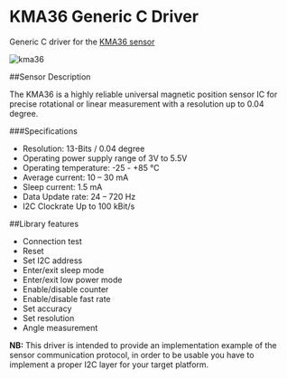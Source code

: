 # KMA36 Generic C Driver
Generic C driver for the [KMA36 sensor](http://www.te.com/usa-en/product-CAT-MRS0001.html)

![kma36](http://www.te.com/content/dam/te-com/catalog/part/CAT/MRS/000/CAT-MRS0001-t1.jpg/jcr:content/renditions/product-details.png)

##Sensor Description

The KMA36 is a highly reliable universal magnetic position sensor IC for precise rotational or linear measurement with a resolution up to 0.04 degree.

###Specifications
*	Resolution: 13-Bits / 0.04 degree
*	Operating power supply range of 3V to 5.5V
*	Operating temperature: -25 - +85 °C
*	Average current: 10 – 30 mA
*	Sleep current: 1.5 mA
*	Data Update rate: 24 – 720 Hz
*	I2C Clockrate Up to 100 kBit/s 


##Library features
* Connection test
* Reset
* Set I2C address
* Enter/exit sleep mode
* Enter/exit low power mode
* Enable/disable counter
* Enable/disable fast rate
* Set accuracy
* Set resolution
* Angle measurement


**NB:** This driver is intended to provide an implementation example of the sensor communication protocol, in order to be usable you have to implement a proper I2C layer for your target platform.
